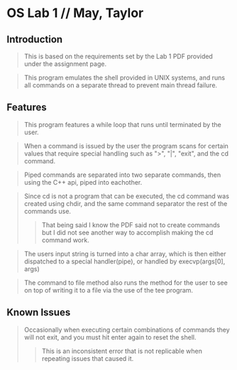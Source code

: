 # OS Lab 1 // May, Taylor

## Introduction

> This is based on the requirements set by the Lab 1 PDF provided under the assignment page.

> This program emulates the shell provided in UNIX systems, and runs all commands on a separate thread to prevent main thread failure.

## Features

> This program features a while loop that runs until terminated by the user.  

> When a command is issued by the user the program scans for certain values that require special handling such as ">", "|", "exit", and the cd command.

> Piped commands are separated into two separate commands, then using the C++ api, piped into eachother.

> Since cd is not a program that can be executed, the cd command was created using chdir, and the same command separator the rest of the commands use.
>> That being said I know the PDF said not to create commands but I did not see another way to accomplish making the cd command work.

> The users input string is turned into a char array, which is then either dispatched to a special handler(pipe), or handled by execvp(args[0], args)

> The command to file method also runs the method for the user to see on top of writing it to a file via the use of the tee program.

## Known Issues

> Occasionally when executing certain combinations of commands they will not exit, and you must hit enter again to reset the shell.
>> This is an inconsistent error that is not replicable when repeating issues that caused it.
